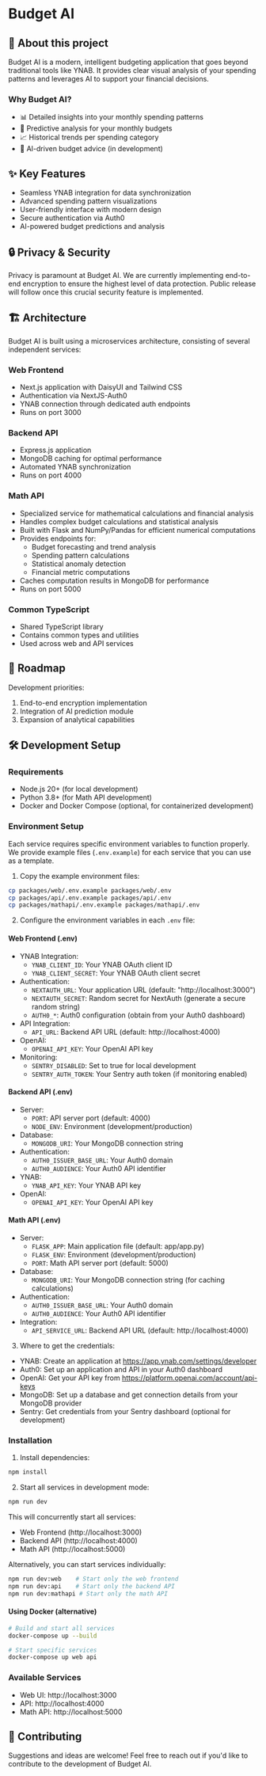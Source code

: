 # Budget AI

## 🎯 About this project

Budget AI is a modern, intelligent budgeting application that goes beyond traditional tools like YNAB. It provides clear visual analysis of your spending patterns and leverages AI to support your financial decisions.

### Why Budget AI?
- 📊 Detailed insights into your monthly spending patterns
- 🔮 Predictive analysis for your monthly budgets
- 📈 Historical trends per spending category
- 🤖 AI-driven budget advice (in development)

## ✨ Key Features

- Seamless YNAB integration for data synchronization
- Advanced spending pattern visualizations
- User-friendly interface with modern design
- Secure authentication via Auth0
- AI-powered budget predictions and analysis

## 🔒 Privacy & Security

Privacy is paramount at Budget AI. We are currently implementing end-to-end encryption to ensure the highest level of data protection. Public release will follow once this crucial security feature is implemented.

## 🏗 Architecture

Budget AI is built using a microservices architecture, consisting of several independent services:

### Web Frontend
- Next.js application with DaisyUI and Tailwind CSS
- Authentication via NextJS-Auth0
- YNAB connection through dedicated auth endpoints
- Runs on port 3000

### Backend API
- Express.js application
- MongoDB caching for optimal performance
- Automated YNAB synchronization
- Runs on port 4000

### Math API
- Specialized service for mathematical calculations and financial analysis
- Handles complex budget calculations and statistical analysis
- Built with Flask and NumPy/Pandas for efficient numerical computations
- Provides endpoints for:
  - Budget forecasting and trend analysis
  - Spending pattern calculations
  - Statistical anomaly detection
  - Financial metric computations
- Caches computation results in MongoDB for performance
- Runs on port 5000

### Common TypeScript
- Shared TypeScript library
- Contains common types and utilities
- Used across web and API services

## 🚀 Roadmap

Development priorities:
1. End-to-end encryption implementation
2. Integration of AI prediction module
3. Expansion of analytical capabilities

## 🛠 Development Setup

### Requirements
- Node.js 20+ (for local development)
- Python 3.8+ (for Math API development)
- Docker and Docker Compose (optional, for containerized development)

### Environment Setup

Each service requires specific environment variables to function properly. We provide example files (`.env.example`) for each service that you can use as a template.

1. Copy the example environment files:
```bash
cp packages/web/.env.example packages/web/.env
cp packages/api/.env.example packages/api/.env
cp packages/mathapi/.env.example packages/mathapi/.env
```

2. Configure the environment variables in each `.env` file:

#### Web Frontend (.env)
- YNAB Integration:
  - `YNAB_CLIENT_ID`: Your YNAB OAuth client ID
  - `YNAB_CLIENT_SECRET`: Your YNAB OAuth client secret
- Authentication:
  - `NEXTAUTH_URL`: Your application URL (default: "http://localhost:3000")
  - `NEXTAUTH_SECRET`: Random secret for NextAuth (generate a secure random string)
  - `AUTH0_*`: Auth0 configuration (obtain from your Auth0 dashboard)
- API Integration:
  - `API_URL`: Backend API URL (default: http://localhost:4000)
- OpenAI:
  - `OPENAI_API_KEY`: Your OpenAI API key
- Monitoring:
  - `SENTRY_DISABLED`: Set to true for local development
  - `SENTRY_AUTH_TOKEN`: Your Sentry auth token (if monitoring enabled)

#### Backend API (.env)
- Server:
  - `PORT`: API server port (default: 4000)
  - `NODE_ENV`: Environment (development/production)
- Database:
  - `MONGODB_URI`: Your MongoDB connection string
- Authentication:
  - `AUTH0_ISSUER_BASE_URL`: Your Auth0 domain
  - `AUTH0_AUDIENCE`: Your Auth0 API identifier
- YNAB:
  - `YNAB_API_KEY`: Your YNAB API key
- OpenAI:
  - `OPENAI_API_KEY`: Your OpenAI API key

#### Math API (.env)
- Server:
  - `FLASK_APP`: Main application file (default: app/app.py)
  - `FLASK_ENV`: Environment (development/production)
  - `PORT`: Math API server port (default: 5000)
- Database:
  - `MONGODB_URI`: Your MongoDB connection string (for caching calculations)
- Authentication:
  - `AUTH0_ISSUER_BASE_URL`: Your Auth0 domain
  - `AUTH0_AUDIENCE`: Your Auth0 API identifier
- Integration:
  - `API_SERVICE_URL`: Backend API URL (default: http://localhost:4000)

3. Where to get the credentials:
- YNAB: Create an application at https://app.ynab.com/settings/developer
- Auth0: Set up an application and API in your Auth0 dashboard
- OpenAI: Get your API key from https://platform.openai.com/account/api-keys
- MongoDB: Set up a database and get connection details from your MongoDB provider
- Sentry: Get credentials from your Sentry dashboard (optional for development)

### Installation

1. Install dependencies:
```bash
npm install
```

2. Start all services in development mode:
```bash
npm run dev
```

This will concurrently start all services:
- Web Frontend (http://localhost:3000)
- Backend API (http://localhost:4000)
- Math API (http://localhost:5000)

Alternatively, you can start services individually:
```bash
npm run dev:web    # Start only the web frontend
npm run dev:api    # Start only the backend API
npm run dev:mathapi # Start only the math API
```

#### Using Docker (alternative)
```bash
# Build and start all services
docker-compose up --build

# Start specific services
docker-compose up web api
```

### Available Services
- Web UI: http://localhost:3000
- API: http://localhost:4000
- Math API: http://localhost:5000

## 🤝 Contributing

Suggestions and ideas are welcome! Feel free to reach out if you'd like to contribute to the development of Budget AI.
